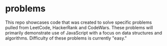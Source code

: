 # problems

This repo showcases code that was created to solve specific problems pulled from LeetCode, HackerRank and CodeWars. These problems will primarily demonstrate use of JavaScript with a focus on data structures and algorithms. Difficulty of these problems is currently "easy."
